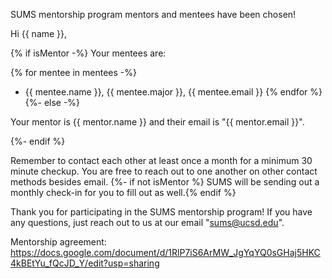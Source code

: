 SUMS mentorship program mentors and mentees have been chosen!

Hi {{ name }},

{% if isMentor -%}
Your mentees are:

{% for mentee in mentees -%}
* {{ mentee.name }}, {{ mentee.major }}, {{ mentee.email }}
{% endfor %}
{%- else -%}

Your mentor is {{ mentor.name }} and their email is "{{ mentor.email }}".

{%- endif %}

Remember to contact each other at least once a month for a minimum 30 minute checkup.
You are free to reach out to one another on other contact methods besides email.
{%- if not isMentor %} SUMS will be sending out a monthly check-in for you to fill out as well.{% endif %}

Thank you for participating in the SUMS mentorship program!
If you have any questions, just reach out to us at our email "sums@ucsd.edu".

Mentorship agreement: https://docs.google.com/document/d/1RlP7iS6ArMW_JgYqYQ0sGHaj5HKC4kBEtYu_fQcJD_Y/edit?usp=sharing
